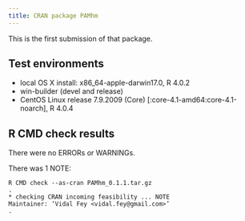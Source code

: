 ```yaml
---
title: CRAN package PAMhm
---
```


This is the first submission of that package.

## Test environments
* local OS X install: x86_64-apple-darwin17.0, R 4.0.2
* win-builder (devel and release)
* CentOS Linux release 7.9.2009 (Core) [:core-4.1-amd64:core-4.1-noarch], R 4.0.4

## R CMD check results
There were no ERRORs or WARNINGs.

There was 1 NOTE:

```
R CMD check --as-cran PAMhm_0.1.1.tar.gz
.
* checking CRAN incoming feasibility ... NOTE     
Maintainer: ‘Vidal Fey <vidal.fey@gmail.com>’
.
```
